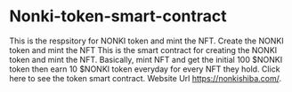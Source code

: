 # Nonki-token-smart-contract
This is the respsitory for NONKI token and mint the NFT.
Create the NONKI token and mint the NFT This is the smart contract for creating the NONKI token and mint the NFT. 
Basically, mint NFT and get the initial 100 $NONKI token then earn 10 $NONKI token everyday for every NFT they hold. Click here to see the token smart contract.
Website Url <a href="https://nonkishiba.com/" target="_blank">https://nonkishiba.com/</a>.
